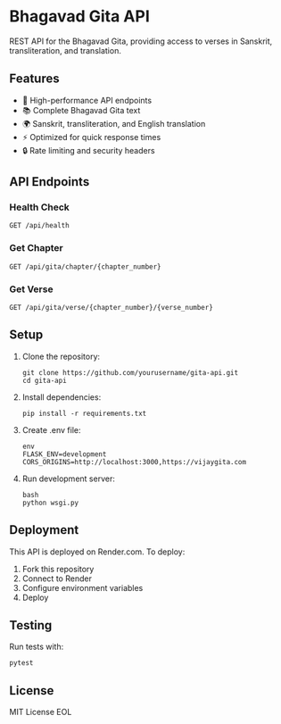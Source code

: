 # Bhagavad Gita API

REST API for the Bhagavad Gita, providing access to verses in Sanskrit, transliteration, and translation.

## Features

- 🚀 High-performance API endpoints
- 📚 Complete Bhagavad Gita text
- 🌍 Sanskrit, transliteration, and English translation
- ⚡ Optimized for quick response times
- 🔒 Rate limiting and security headers

## API Endpoints

### Health Check

```
GET /api/health
```

### Get Chapter

```
GET /api/gita/chapter/{chapter_number}
```

### Get Verse

```
GET /api/gita/verse/{chapter_number}/{verse_number}
```

## Setup

1. Clone the repository:
   ```
   git clone https://github.com/yourusername/gita-api.git
   cd gita-api
   ```

2. Install dependencies:
   ```
   pip install -r requirements.txt
   ```

3. Create .env file:
   ```
   env
   FLASK_ENV=development
   CORS_ORIGINS=http://localhost:3000,https://vijaygita.com
   ```

4. Run development server:
   ```
   bash
   python wsgi.py
   ```

## Deployment

This API is deployed on Render.com. To deploy:

1. Fork this repository
2. Connect to Render
3. Configure environment variables
4. Deploy

## Testing

Run tests with:
```
pytest
```

## License

MIT License
EOL

